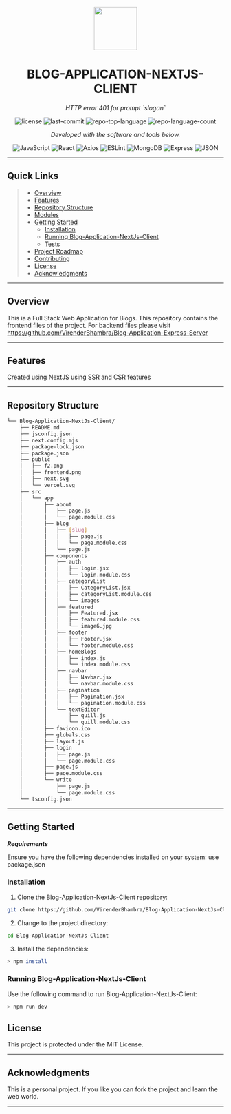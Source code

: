 <p align="center">
  <img src="https://cdn-icons-png.flaticon.com/512/6295/6295417.png" width="100" />
</p>
<p align="center">
    <h1 align="center">BLOG-APPLICATION-NEXTJS-CLIENT</h1>
</p>
<p align="center">
    <em>HTTP error 401 for prompt `slogan`</em>
</p>
<p align="center">
	<img src="https://img.shields.io/github/license/VirenderBhambra/Blog-Application-NextJs-Client?style=flat&color=0080ff" alt="license">
	<img src="https://img.shields.io/github/last-commit/VirenderBhambra/Blog-Application-NextJs-Client?style=flat&logo=git&logoColor=white&color=0080ff" alt="last-commit">
	<img src="https://img.shields.io/github/languages/top/VirenderBhambra/Blog-Application-NextJs-Client?style=flat&color=0080ff" alt="repo-top-language">
	<img src="https://img.shields.io/github/languages/count/VirenderBhambra/Blog-Application-NextJs-Client?style=flat&color=0080ff" alt="repo-language-count">
<p>
<p align="center">
		<em>Developed with the software and tools below.</em>
</p>
<p align="center">
	<img src="https://img.shields.io/badge/JavaScript-F7DF1E.svg?style=flat&logo=JavaScript&logoColor=black" alt="JavaScript">
	<img src="https://img.shields.io/badge/React-61DAFB.svg?style=flat&logo=React&logoColor=black" alt="React">
	<img src="https://img.shields.io/badge/Axios-5A29E4.svg?style=flat&logo=Axios&logoColor=white" alt="Axios">
	<img src="https://img.shields.io/badge/ESLint-4B32C3.svg?style=flat&logo=ESLint&logoColor=white" alt="ESLint">
	<img src="https://img.shields.io/badge/MongoDB-47A248.svg?style=flat&logo=MongoDB&logoColor=white" alt="MongoDB">
	<img src="https://img.shields.io/badge/Express-000000.svg?style=flat&logo=Express&logoColor=white" alt="Express">
	<img src="https://img.shields.io/badge/JSON-000000.svg?style=flat&logo=JSON&logoColor=white" alt="JSON">
</p>
<hr>

##  Quick Links

> - [ Overview](#-overview)
> - [ Features](#-features)
> - [ Repository Structure](#-repository-structure)
> - [ Modules](#-modules)
> - [ Getting Started](#-getting-started)
>   - [ Installation](#-installation)
>   - [ Running Blog-Application-NextJs-Client](#-running-Blog-Application-NextJs-Client)
>   - [ Tests](#-tests)
> - [ Project Roadmap](#-project-roadmap)
> - [ Contributing](#-contributing)
> - [ License](#-license)
> - [ Acknowledgments](#-acknowledgments)

---

##  Overview

This ia a Full Stack Web Application for Blogs. This repository contains the frontend files of the project.
For backend files please visit https://github.com/VirenderBhambra/Blog-Application-Express-Server

---

##  Features
Created using NextJS using SSR and CSR features

---

##  Repository Structure

```sh
└── Blog-Application-NextJs-Client/
    ├── README.md
    ├── jsconfig.json
    ├── next.config.mjs
    ├── package-lock.json
    ├── package.json
    ├── public
    │   ├── f2.png
    │   ├── frontend.png
    │   ├── next.svg
    │   └── vercel.svg
    ├── src
    │   └── app
    │       ├── about
    │       │   ├── page.js
    │       │   └── page.module.css
    │       ├── blog
    │       │   ├── [slug]
    │       │   │   ├── page.js
    │       │   │   └── page.module.css
    │       │   └── page.js
    │       ├── components
    │       │   ├── auth
    │       │   │   ├── login.jsx
    │       │   │   └── login.module.css
    │       │   ├── categoryList
    │       │   │   ├── CategoryList.jsx
    │       │   │   ├── categoryList.module.css
    │       │   │   └── images
    │       │   ├── featured
    │       │   │   ├── Featured.jsx
    │       │   │   ├── featured.module.css
    │       │   │   └── image6.jpg
    │       │   ├── footer
    │       │   │   ├── Footer.jsx
    │       │   │   └── footer.module.css
    │       │   ├── homeBlogs
    │       │   │   ├── index.js
    │       │   │   └── index.module.css
    │       │   ├── navbar
    │       │   │   ├── Navbar.jsx
    │       │   │   └── navbar.module.css
    │       │   ├── pagination
    │       │   │   ├── Pagination.jsx
    │       │   │   └── pagination.module.css
    │       │   └── textEditor
    │       │       ├── quill.js
    │       │       └── quill.module.css
    │       ├── favicon.ico
    │       ├── globals.css
    │       ├── layout.js
    │       ├── login
    │       │   ├── page.js
    │       │   └── page.module.css
    │       ├── page.js
    │       ├── page.module.css
    │       └── write
    │           ├── page.js
    │           └── page.module.css
    └── tsconfig.json
```

---

##  Getting Started

***Requirements***

Ensure you have the following dependencies installed on your system: use package.json

###  Installation

1. Clone the Blog-Application-NextJs-Client repository:

```sh
git clone https://github.com/VirenderBhambra/Blog-Application-NextJs-Client
```

2. Change to the project directory:

```sh
cd Blog-Application-NextJs-Client
```

3. Install the dependencies:

```sh
> npm install
```

###  Running Blog-Application-NextJs-Client

Use the following command to run Blog-Application-NextJs-Client:

```sh
> npm run dev
```


##  License

This project is protected under the MIT License.

---

##  Acknowledgments

This is a personal project. If you like you can fork the project and learn the web world.

---
